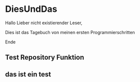 # DiesUndDas
Hallo Lieber nicht existierender Leser,  

Dies ist das Tagebuch von meinen ersten Programmierschritten

Ende
## Test Repository Funktion 
## das ist ein test
